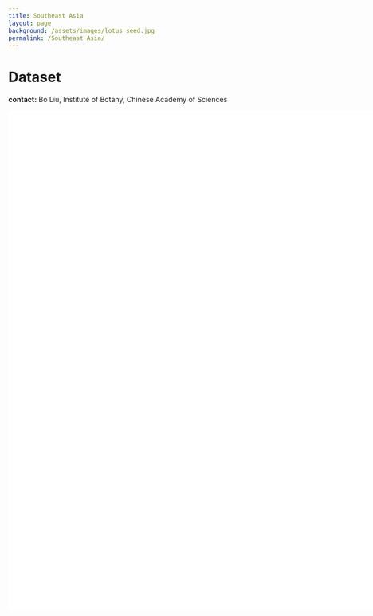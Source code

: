 ```yaml
---
title: Southeast Asia
layout: page
background: /assets/images/lotus seed.jpg
permalink: /Southeast Asia/
---
```

# Dataset
**contact:** Bo Liu, Institute of Botany, Chinese Academy of Sciences



<iframe src="/test/SoutheastAsia.htm/" width="3000px" height="1000px" frameborder="no"  border="0"> </iframe>
